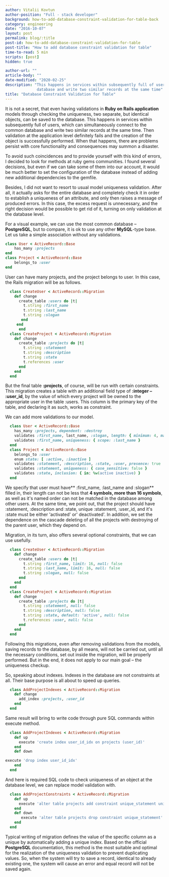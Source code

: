 ```yaml
---
author: Vitalii Kovtun
author-position: "Full - stack developer"
background: how-to-add-database-constraint-validation-for-table-back
category: engineering
date: "2016-10-07"
layout: post
permalink: blog/:title
post-id: how-to-add-database-constraint-validation-for-table
post-title: "How to add database constraint validation for table"
time-to-read: 5 min
scripts: [post]
hidden: true

author-url: ""
article-body: ""
date-modified: "2020-02-25"
description: "This happens in services within subsequently full of users, which can simultaneously connect to the common
              database and write two similar records at the same time"
title: "Database Constraint Validation for Table"
---
```


It is not a secret, that even having validations in **Ruby on Rails application** models through checking the uniqueness, two separate, but identical objects, can be saved to the database. This happens in services within subsequently full of users, which can simultaneously connect to the common database and write two similar records at the same time. Then validation at the application level definitely fails and the creation of the object is successfully performed. When that happens, there are problems persist with core functionality and consequences may summon a disaster.

To avoid such coincidences and to provide yourself with this kind of errors, I decided to look for methods at ruby gems communities. I found several decisions, but even if we can take some of them into our account, it would be much better to set the configuration of the database instead of adding new additional dependencies to the gemfile.

Besides, I did not want to resort to usual model uniqueness validation. After all, it actually asks for the entire database and completely check it in order to establish a uniqueness of an attribute, and only then raises a 
message of produced errors. In this case, the excess request is unnecessary, and the right decision would be possible to get rid of it, turning on only validation at the database level.

For a visual example, we can use the most common database – **PostgreSQL**, but to compare, it is ok to use any other **MySQL**-type base. Let us take a simple association without any validations.

```ruby
class User < ActiveRecord::Base
	has_many :projects
end
class Project < ActiveRecord::Base
	belongs_to :user
end
```

User can have many projects, and the project belongs to user. In this case, the Rails migration will be as follows.

```ruby
  class CreateUser < ActiveRecord::Migration
    def change
      create_table :users do |t|
        t.string :first_name
        t.string :last_name
        t.string :slogan
       end
     end
	  end
  class CreateProject < ActiveRecord::Migration
    def change
      create_table :projects do |t|
        t.string :statement
        t.string :description
        t.string :state
        t.references :user
      end
    end
  end
```

But the final table **:projects**, of course, will be run with certain constraints. This migration creates a table with an additional field type of **:integer – :user_id**, by the value of which every project will be owned to the appropriate user in the table :users. This column is the primary key of the table, and declaring it as such, works as constraint.

We can add more validations to our model.

```ruby
  class User < ActiveRecord::Base
    has_many :projects, dependent: :destroy
    validates :first_name, last_name, :slogan, length: { minimum: 4, maximum: 16 }, presence: true
    validates :first_name, uniqueness: { scope: :last_name }
  end
  class Project < ActiveRecord::Base
    belongs_to :user
    enum state: [ :active, :inactive ]
    validates :statement, :description, :state, :user, presence: true
    validates :statement, uniqueness: { case_sensitive: false }
    validates :state, inclusion: { in: %w(active inactive) }
  end
```
We specify that user must have** :first_name, :last_name and :slogan** filled in, their length can not be less that **4 symbols, more than 16 symbols**, as well as it's named order can not be matched in the database among other users. At the same time, we point out, that the project should have :statement, :description and :state, unique :statement, :user_id, and it's :state must be either 'activated' or' deactivated'. In addition, we set the dependence on the cascade deleting of all the projects with destroying of the parent user, which they depend on.

Migration, in its turn, also offers several optional constraints, that we can use usefully.

```ruby
  class CreateUser < ActiveRecord::Migration
    def change
      create_table :users do |t|
        t.string :first_name, limit: 16, null: false
        t.string :last_name, limit: 16, null: false
        t.string :slogan, null: false
      end
    end
  end
  class CreateProject < ActiveRecord::Migration
    def change
      create_table :projects do |t|
        t.string :statement, null: false
        t.string :description, null: false
        t.string :state, default: 'active', null: false
        t.references :user, null: false
      end
    end
  end
```
Following this migrations, even after removing validations from the models, saving records to the database, by all means, will not be carried out, until all the necessary conditions, set out inside the migration, will be properly performed. But in the end, it does not apply to our main goal – the uniqueness checkup.

So, speaking about indexes. Indexes in the database are not constraints at all. Their base purpose is all about to speed up queries.

```ruby
  class AddProjectIndexes < ActiveRecord::Migration
    def change
      add_index :projects, :user_id
    end
  end
```

Same result will bring to write code through pure SQL commands within execute method.

```ruby
  class AddProjectIndexes < ActiveRecord::Migration
    def up
      execute 'create index user_id_idx on projects (user_id)'
    end
    def down

execute 'drop index user_id_idx'
    end
  end
```
And here is required SQL code to check uniqueness of an object at the database level, we can replace model validation with.

```ruby
  class AddProjectConstraints < ActiveRecord::Migration
    def up
      execute 'alter table projects add constraint unique_statement unique (statement)'
    end
    def down
       execute 'alter table projects drop constraint unique_statement'
    end
  end
```
Typical writing of migration defines the value of the specific column as a unique by automatically adding a unique index. Based on the official **PostgreSQL** documentation, this method is the most suitable and optimal for the realization of the uniqueness validation to prevent duplicating values. So, when the system will try to save a record, identical to already existing one, the system will cause an error and equal record will not be saved again.
